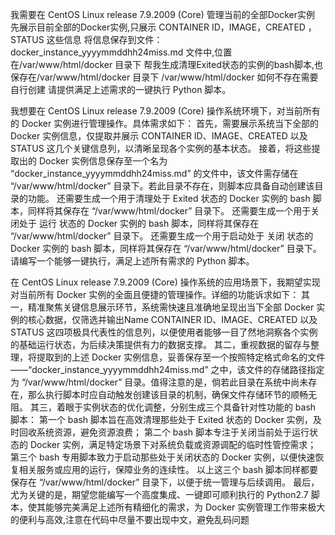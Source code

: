 我需要在 CentOS Linux release 7.9.2009 (Core) 
管理当前的全部Docker实例
先展示目前全部的Docker实例,只展示 CONTAINER ID，IMAGE，CREATED ，STATUS  这些信息
将信息保存到文件：docker_instance_yyyymmddhh24miss.md 文件中,位置在/var/www/html/docker 目录下
帮我生成清理Exited状态的实例的bash脚本,也保存在/var/www/html/docker 目录下
/var/www/html/docker 如何不存在需要自行创建
请提供满足上述需求的一键执行 Python 脚本。 

我想要在 CentOS Linux release 7.9.2009 (Core) 操作系统环境下，对当前所有的 Docker 实例进行管理操作。具体需求如下：
首先，需要展示系统当下全部的 Docker 实例信息，仅提取并展示 CONTAINER ID、IMAGE、CREATED 以及 STATUS 这几个关键信息列，以清晰呈现各个实例的基本状态。
接着，将这些提取出的 Docker 实例信息保存至一个名为 “docker_instance_yyyymmddhh24miss.md” 的文件中，该文件需存储在 “/var/www/html/docker” 目录下。若此目录不存在，则脚本应具备自动创建该目录的功能。
还需要生成一个用于清理处于 Exited 状态的 Docker 实例的 bash 脚本，同样将其保存在 “/var/www/html/docker” 目录下。
还需要生成一个用于关闭处于 运行 状态的 Docker 实例的 bash 脚本，同样将其保存在 “/var/www/html/docker” 目录下。
还需要生成一个用于启动处于 关闭 状态的 Docker 实例的 bash 脚本，同样将其保存在 “/var/www/html/docker” 目录下。
请编写一个能够一键执行，满足上述所有需求的 Python 脚本。


在 CentOS Linux release 7.9.2009 (Core) 操作系统的应用场景下，我期望实现对当前所有 Docker 实例的全面且便捷的管理操作。详细的功能诉求如下：
其一，精准聚焦关键信息展示环节，系统需快速且准确地呈现出当下全部 Docker 实例的核心数据，仅筛选并输出Name CONTAINER ID、IMAGE、CREATED 以及 STATUS 这四项极具代表性的信息列，以便使用者能够一目了然地洞察各个实例的基础运行状态，为后续决策提供有力的数据支撑。
其二，重视数据的留存与整理，将提取到的上述 Docker 实例信息，妥善保存至一个按照特定格式命名的文件 ——“docker_instance_yyyymmddhh24miss.md” 之中，该文件的存储路径指定为 “/var/www/html/docker” 目录。值得注意的是，倘若此目录在系统中尚未存在，那么执行脚本时应自动触发创建该目录的机制，确保文件存储环节的顺畅无阻。
其三，着眼于实例状态的优化调整，分别生成三个具备针对性功能的 bash 脚本：
第一个 bash 脚本旨在高效清理那些处于 Exited 状态的 Docker 实例，及时回收系统资源，避免资源浪费；
第二个 bash 脚本专注于关闭当前处于运行状态的 Docker 实例，满足特定场景下对系统负载或资源调配的临时性管控需求；
第三个 bash 专用脚本致力于启动那些处于关闭状态的 Docker 实例，以便快速恢复相关服务或应用的运行，保障业务的连续性。
以上这三个 bash 脚本同样都要保存在 “/var/www/html/docker” 目录下，以便于统一管理与后续调用。
最后，尤为关键的是，期望您能编写一个高度集成、一键即可顺利执行的 Python2.7 脚本，使其能够完美满足上述所有精细化的需求，为 Docker 实例管理工作带来极大的便利与高效,注意在代码中尽量不要出现中文，避免乱码问题